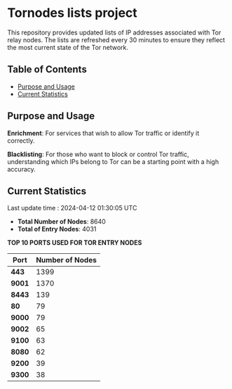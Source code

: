 # Tornodes lists project

This repository provides updated lists of IP addresses associated with Tor relay nodes. The lists are refreshed every 30 minutes to ensure they reflect the most current state of the Tor network.

## Table of Contents

- [Purpose and Usage](#purpose-and-usage)
- [Current Statistics](#current-statistics)


## Purpose and Usage

**Enrichment**: For services that wish to allow Tor traffic or identify it correctly.

**Blacklisting**: For those who want to block or control Tor traffic, understanding which IPs belong to Tor can be a starting point with a high accuracy.

## Current Statistics

Last update time : 2024-04-12 01:30:05 UTC

- **Total Number of Nodes**: 8640
- **Total of Entry Nodes**: 4031

**TOP 10 PORTS USED FOR TOR ENTRY NODES**

| **Port** | **Number of Nodes** |
|------|-----------------|
| **443**   | 1399  |
| **9001**   | 1370  |
| **8443**   | 139  |
| **80**   | 79  |
| **9000**   | 79  |
| **9002**   | 65  |
| **9100**   | 63  |
| **8080**   | 62  |
| **9200**   | 39  |
| **9300**   | 38  |

